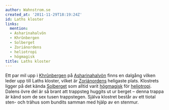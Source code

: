 ```yaml
---
author: Wahnstrom.se
created_at: '2011-11-29T18:19:24Z'
id: Laths kloster
links:
  mention:
  - Asharinahalvön
  - Khrûnbergen
  - Solberget
  - Zoriánordens
  - heliotropi
  - högmagisk
title: Laths kloster
---
```


Ett par mil upp i [Khrûnbergen] på [Asharinahalvön] finns en dalgång vilken leder upp till Laths
kloster, vilket är [Zoriánordens] heligaste plats. Klostrets ligger på det kända [Solberget] som
alltid varit [högmagisk] för [heliotropi]. Dalens övre del är så brant att trappsteg huggits ut ur
berget – denna trappa är känd som de sex tusen trappstegen. Själva klostret består av ett tiotal
sten- och trähus som bundits samman med hjälp av en stenmur.

  [Khrûnbergen]: Khrûnbergen
  [Asharinahalvön]: Asharinahalvön
  [Zoriánordens]: Zoriánordens
  [Solberget]: Solberget
  [högmagisk]: högmagisk
  [heliotropi]: heliotropi